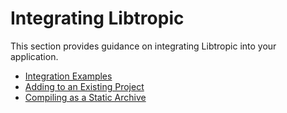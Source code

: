 # Integrating Libtropic
This section provides guidance on integrating Libtropic into your application.

- [Integration Examples](integration_examples.md)
- [Adding to an Existing Project](adding_to_project.md)
- [Compiling as a Static Archive](compile_as_static_archive.md)